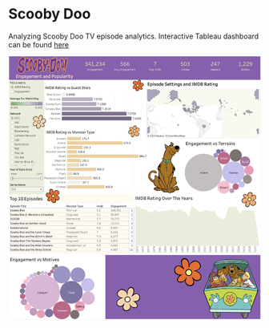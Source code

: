 # Scooby Doo
Analyzing Scooby Doo TV episode analytics. Interactive Tableau dashboard can be found [here](https://public.tableau.com/app/profile/johanna.schmidle/viz/ScoobyDooPart2_17189953629250/Dashboard1)
<p align="center">
    <img src="scooby doo.png" alt="Tableau Dashboard" width="900">
</p>
